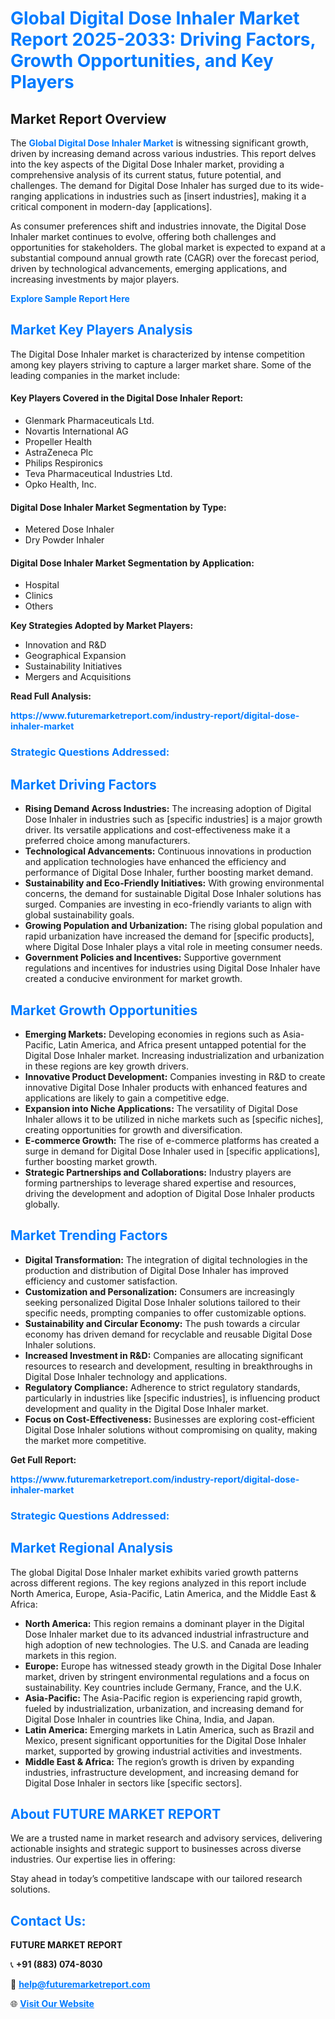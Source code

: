 <h1 style="color: #007BFF;">Global Digital Dose Inhaler Market Report 2025-2033: Driving Factors, Growth Opportunities, and Key Players</h1>

<section id="overview">
<h2>Market Report Overview</h2>
<p>The <a href="https://www.futuremarketreport.com/industry-report/digital-dose-inhaler-market" style="color: #007BFF; text-decoration: none;"><strong>Global Digital Dose Inhaler Market</strong></a> is witnessing significant growth, driven by increasing demand across various industries. This report delves into the key aspects of the Digital Dose Inhaler market, providing a comprehensive analysis of its current status, future potential, and challenges. The demand for Digital Dose Inhaler has surged due to its wide-ranging applications in industries such as [insert industries], making it a critical component in modern-day [applications].</p>
<p>As consumer preferences shift and industries innovate, the Digital Dose Inhaler market continues to evolve, offering both challenges and opportunities for stakeholders. The global market is expected to expand at a substantial compound annual growth rate (CAGR) over the forecast period, driven by technological advancements, emerging applications, and increasing investments by major players.</p>
</section>

<section id="overview">
<p><a href="https://www.futuremarketreport.com/request-sample/reportId=84357" style="color: #007BFF; text-decoration: none;"><strong>Explore Sample Report Here</strong></a></p>
</section>

<section id="key-players">
<h2 style="color: #007BFF;">Market Key Players Analysis</h2>
<p>The Digital Dose Inhaler market is characterized by intense competition among key players striving to capture a larger market share. Some of the leading companies in the market include:</p>
<h4>Key Players Covered in the Digital Dose Inhaler Report:</h4>
<ul><li>Glenmark Pharmaceuticals Ltd.</li><li>Novartis International AG</li><li>Propeller Health</li><li>AstraZeneca Plc</li><li>Philips Respironics</li><li>Teva Pharmaceutical Industries Ltd.</li><li>Opko Health, Inc.</li></ul>
<h4>Digital Dose Inhaler Market Segmentation by Type:</h4>
<ul><li>Metered Dose Inhaler</li><li>Dry Powder Inhaler</li></ul>

<h4>Digital Dose Inhaler Market Segmentation by Application:</h4>
<ul><li>Hospital</li><li>Clinics</li><li>Others</li></ul>
<p><strong>Key Strategies Adopted by Market Players:</strong></p>
<ul>
<li>Innovation and R&D</li>
<li>Geographical Expansion</li>
<li>Sustainability Initiatives</li>
<li>Mergers and Acquisitions</li>
</ul>
</section>

<section>
<p><strong>Read Full Analysis: </strong></p><a href="https://www.futuremarketreport.com/industry-report/digital-dose-inhaler-market" style="color: #007BFF; text-decoration: none;"><strong>https://www.futuremarketreport.com/industry-report/digital-dose-inhaler-market</strong></a>
<h3 style="color: #007BFF;">Strategic Questions Addressed:</h3>
</section>

<section id="driving-factors">
<h2 style="color: #007BFF;">Market Driving Factors</h2>
<ul>
<li><strong>Rising Demand Across Industries:</strong> The increasing adoption of Digital Dose Inhaler in industries such as [specific industries] is a major growth driver. Its versatile applications and cost-effectiveness make it a preferred choice among manufacturers.</li>
<li><strong>Technological Advancements:</strong> Continuous innovations in production and application technologies have enhanced the efficiency and performance of Digital Dose Inhaler, further boosting market demand.</li>
<li><strong>Sustainability and Eco-Friendly Initiatives:</strong> With growing environmental concerns, the demand for sustainable Digital Dose Inhaler solutions has surged. Companies are investing in eco-friendly variants to align with global sustainability goals.</li>
<li><strong>Growing Population and Urbanization:</strong> The rising global population and rapid urbanization have increased the demand for [specific products], where Digital Dose Inhaler plays a vital role in meeting consumer needs.</li>
<li><strong>Government Policies and Incentives:</strong> Supportive government regulations and incentives for industries using Digital Dose Inhaler have created a conducive environment for market growth.</li>
</ul>
</section>

<section id="growth-opportunities">
<h2 style="color: #007BFF;">Market Growth Opportunities</h2>
<ul>
<li><strong>Emerging Markets:</strong> Developing economies in regions such as Asia-Pacific, Latin America, and Africa present untapped potential for the Digital Dose Inhaler market. Increasing industrialization and urbanization in these regions are key growth drivers.</li>
<li><strong>Innovative Product Development:</strong> Companies investing in R&D to create innovative Digital Dose Inhaler products with enhanced features and applications are likely to gain a competitive edge.</li>
<li><strong>Expansion into Niche Applications:</strong> The versatility of Digital Dose Inhaler allows it to be utilized in niche markets such as [specific niches], creating opportunities for growth and diversification.</li>
<li><strong>E-commerce Growth:</strong> The rise of e-commerce platforms has created a surge in demand for Digital Dose Inhaler used in [specific applications], further boosting market growth.</li>
<li><strong>Strategic Partnerships and Collaborations:</strong> Industry players are forming partnerships to leverage shared expertise and resources, driving the development and adoption of Digital Dose Inhaler products globally.</li>
</ul>
</section>

<section id="trending-factors">
<h2 style="color: #007BFF;">Market Trending Factors</h2>
<ul>
<li><strong>Digital Transformation:</strong> The integration of digital technologies in the production and distribution of Digital Dose Inhaler has improved efficiency and customer satisfaction.</li>
<li><strong>Customization and Personalization:</strong> Consumers are increasingly seeking personalized Digital Dose Inhaler solutions tailored to their specific needs, prompting companies to offer customizable options.</li>
<li><strong>Sustainability and Circular Economy:</strong> The push towards a circular economy has driven demand for recyclable and reusable Digital Dose Inhaler solutions.</li>
<li><strong>Increased Investment in R&D:</strong> Companies are allocating significant resources to research and development, resulting in breakthroughs in Digital Dose Inhaler technology and applications.</li>
<li><strong>Regulatory Compliance:</strong> Adherence to strict regulatory standards, particularly in industries like [specific industries], is influencing product development and quality in the Digital Dose Inhaler market.</li>
<li><strong>Focus on Cost-Effectiveness:</strong> Businesses are exploring cost-efficient Digital Dose Inhaler solutions without compromising on quality, making the market more competitive.</li>
</ul>
</section>

<section>
<p><strong>Get Full Report: </strong></p><a href="https://www.futuremarketreport.com/industry-report/digital-dose-inhaler-market" style="color: #007BFF; text-decoration: none;"><strong>https://www.futuremarketreport.com/industry-report/digital-dose-inhaler-market</strong></a>
<h3 style="color: #007BFF;">Strategic Questions Addressed:</h3>
</section>


<section id="regional-analysis">
<h2 style="color: #007BFF;">Market Regional Analysis</h2>
<p>The global Digital Dose Inhaler market exhibits varied growth patterns across different regions. The key regions analyzed in this report include North America, Europe, Asia-Pacific, Latin America, and the Middle East & Africa:</p>
<ul>
<li><strong>North America:</strong> This region remains a dominant player in the Digital Dose Inhaler market due to its advanced industrial infrastructure and high adoption of new technologies. The U.S. and Canada are leading markets in this region.</li>
<li><strong>Europe:</strong> Europe has witnessed steady growth in the Digital Dose Inhaler market, driven by stringent environmental regulations and a focus on sustainability. Key countries include Germany, France, and the U.K.</li>
<li><strong>Asia-Pacific:</strong> The Asia-Pacific region is experiencing rapid growth, fueled by industrialization, urbanization, and increasing demand for Digital Dose Inhaler in countries like China, India, and Japan.</li>
<li><strong>Latin America:</strong> Emerging markets in Latin America, such as Brazil and Mexico, present significant opportunities for the Digital Dose Inhaler market, supported by growing industrial activities and investments.</li>
<li><strong>Middle East & Africa:</strong> The region’s growth is driven by expanding industries, infrastructure development, and increasing demand for Digital Dose Inhaler in sectors like [specific sectors].</li>
</ul>
</section>

<footer>
<h2 style="color: #007BFF;">About FUTURE MARKET REPORT</h2>
<p>We are a trusted name in market research and advisory services, delivering actionable insights and strategic support to businesses across diverse industries. Our expertise lies in offering:</p>

<p>Stay ahead in today’s competitive landscape with our tailored research solutions.</p>

<h2 style="color: #007BFF;">Contact Us:</h2>
<p><strong>FUTURE MARKET REPORT</strong></p>
<p>📞 <strong>+91 (883) 074-8030</strong></p>
<p>📧 <strong><a href="mailto:help@futuremarketreport.com" style="color: #007BFF;">help@futuremarketreport.com</a></strong></p>
<p>🌐 <strong><a href="https://www.futuremarketreport.com/" style="color: #007BFF;">Visit Our Website</a></strong></p>
</footer>